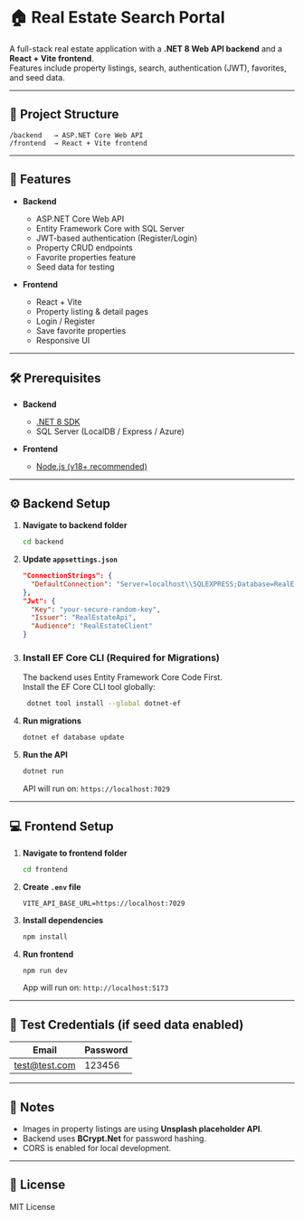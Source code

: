 # 🏠 Real Estate Search Portal

A full-stack real estate application with a **.NET 8 Web API backend** and a **React + Vite frontend**.  
Features include property listings, search, authentication (JWT), favorites, and seed data.

---

## 📂 Project Structure

```
/backend   → ASP.NET Core Web API
/frontend  → React + Vite frontend
```

---

## 🚀 Features

- **Backend**
  - ASP.NET Core Web API
  - Entity Framework Core with SQL Server
  - JWT-based authentication (Register/Login)
  - Property CRUD endpoints
  - Favorite properties feature
  - Seed data for testing

- **Frontend**
  - React + Vite
  - Property listing & detail pages
  - Login / Register
  - Save favorite properties
  - Responsive UI

---

## 🛠 Prerequisites

- **Backend**
  - [.NET 8 SDK](https://dotnet.microsoft.com/en-us/download/dotnet/8.0)
  - SQL Server (LocalDB / Express / Azure)

- **Frontend**
  - [Node.js (v18+ recommended)](https://nodejs.org/)

---

## ⚙️ Backend Setup

1. **Navigate to backend folder**
   ```bash
   cd backend
   ```

2. **Update `appsettings.json`**
   ```json
   "ConnectionStrings": {
     "DefaultConnection": "Server=localhost\\SQLEXPRESS;Database=RealEstateDb;User Id=sa;Password=YourPassword;Trusted_Connection=True;TrustServerCertificate=True;"
   },
   "Jwt": {
     "Key": "your-secure-random-key",
     "Issuer": "RealEstateApi",
     "Audience": "RealEstateClient"
   }
   ```
3. ### Install EF Core CLI (Required for Migrations)
   The backend uses Entity Framework Core Code First.  
   Install the EF Core CLI tool globally:
   ```sh
    dotnet tool install --global dotnet-ef
   ```

4. **Run migrations**
   ```bash
   dotnet ef database update
   ```

5. **Run the API**
   ```bash
   dotnet run
   ```
   API will run on: `https://localhost:7029`

---

## 💻 Frontend Setup

1. **Navigate to frontend folder**
   ```bash
   cd frontend
   ```

2. **Create `.env` file**
   ```env
   VITE_API_BASE_URL=https://localhost:7029
   ```

3. **Install dependencies**
   ```bash
   npm install
   ```

4. **Run frontend**
   ```bash
   npm run dev
   ```
   App will run on: `http://localhost:5173`

---

## 🔑 Test Credentials (if seed data enabled)

| Email          | Password |
|----------------|----------|
| test@test.com  | 123456   |

---

## 📌 Notes

- Images in property listings are using **Unsplash placeholder API**.
- Backend uses **BCrypt.Net** for password hashing.
- CORS is enabled for local development.

---

## 📝 License
MIT License
